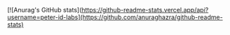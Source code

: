 [![Anurag's GitHub stats](https://github-readme-stats.vercel.app/api?username=peter-id-labs](https://github.com/anuraghazra/github-readme-stats)
